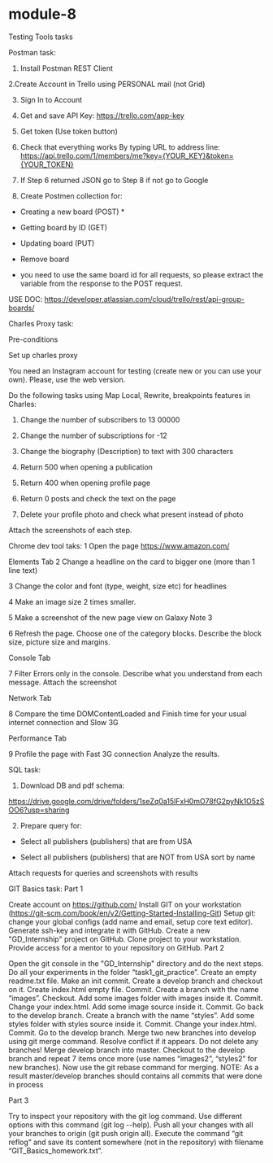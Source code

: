# module-8
Testing Tools tasks


Postman task:
1. Install Postman REST Client

2.Create Account in Trello using PERSONAL mail (not Grid)

3. Sign In to Account

4. Get and save API Key: https://trello.com/app-key

5. Get token (Use token button)

6. Check that everything works By typing URL to address line: https://api.trello.com/1/members/me?key={YOUR_KEY}&token={YOUR_TOKEN}

7. If Step 6 returned JSON go to Step 8 if not go to Google

8. Create Postmen collection for:

- Creating a new board (POST) *

- Getting board by ID (GET)

- Updating board (PUT)

- Remove board

* you need to use the same board id for all requests, so please extract the variable from the response to the POST request.

USE DOC: https://developer.atlassian.com/cloud/trello/rest/api-group-boards/



Charles Proxy task:

Pre-conditions

Set up charles proxy

You need an Instagram account for testing (create new or you can use your own). Please, use the web version.


Do the following tasks using Map Local, Rewrite, breakpoints features in Charles:

1. Change the number of subscribers to 13 00000

2. Change the number of subscriptions for -12

3. Change the biography (Description) to text with 300 characters

4. Return 500 when opening a publication

5. Return 400 when opening profile page

5. Return 0 posts and check the text on the page

6. Delete your profile photo and check what present instead of photo

Attach the screenshots of each step.



Chrome dev tool taks:
1 Open the page https://www.amazon.com/


Elements Tab
2 Change a headline on the card to bigger one (more than 1 line text)

3 Change the color and font (type, weight, size etc) for headlines

4 Make an image size 2 times smaller.

5 Make a screenshot of the new page view on Galaxy Note 3

6 Refresh the page. Choose one of the category blocks. Describe the block size, picture size and margins.


Console Tab

7 Filter Errors only in the console. Describe what you understand from each message. Attach the screenshot


Network Tab

8 Compare the time DOMContentLoaded and Finish time for your usual internet connection and Slow 3G


Performance Tab

9 Profile the page with Fast 3G connection
Analyze the results.





SQL task:
1. Download DB and pdf schema:

https://drive.google.com/drive/folders/1seZq0a15lFxH0mO78fG2pyNk1O5zSOO6?usp=sharing

2. Prepare query for:

- Select all publishers (publishers) that are from USA

- Select all publishers (publishers) that are NOT from USA sort by name


Attach requests for queries and screenshots with results




GIT Basics task: 
Part 1


Create account on https://github.com/ 
Install GIT on your workstation (https://git-scm.com/book/en/v2/Getting-Started-Installing-Git)
Setup git: change your global configs (add name and email, setup core text editor).
Generate ssh-key and integrate it with GitHub.
Create a new "GD_Internship" project on GitHub.
Clone project to your workstation.
Provide access for a mentor to your repository on GitHub.
Part 2

Open the git console in the  "GD_Internship" directory and do the next steps.
Do all your experiments in the folder “task1_git_practice”.
Create an empty readme.txt file.
Make an init commit.
Create a develop branch and checkout on it.
Create index.html empty file. Commit.
Create a branch with the name “images”. Checkout. Add some images folder with images inside it. Commit.
Change your index.html. Add some image source inside it. Commit.
Go back to the develop branch.
Create a branch with the name “styles”. Add some styles folder with styles source inside it. Commit.
Change your index.html. Commit.
Go to the develop branch.
Merge two new branches into develop using git merge command. Resolve conflict if it appears.
Do not delete any branches!
Merge develop branch into master.
Checkout to the develop branch and repeat 7 items once more (use names “images2”, “styles2” for new branches). Now use the git rebase command for merging.
NOTE: As a result master/develop branches should contains all commits that were done in process


Part 3

Try to inspect your repository with the git log command. Use different options with this command (git log --help).
Push all your changes with all your branches to origin (git push origin all).
Execute the command “git reflog“ and save its content somewhere (not in the repository) with filename “GIT_Basics_homework.txt”.
